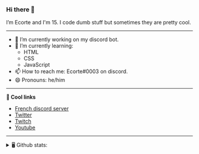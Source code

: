 ### Hi there 👋
I’m Ecorte and I'm 15.
I code dumb stuff but sometimes they are pretty cool.

-------

- 🔭 I’m currently working on my discord bot.
- 🌱 I’m currently learning:
     - HTML
     - CSS
     - JavaScript
- 📫 How to reach me: Ecorte#0003 on discord.
- 😄 Pronouns: he/him

-------

**🔗 Cool links**

- [French discord server](https://discord.gg/8bpy2PC)
- [Twitter](https://twitter.com/Ecorteyt)
- [Twitch](https://www.twitch.tv/ecorte)
- [Youtube](https://www.youtube.com/channel/UCOLeHMtMSE4w6jpFGh1AAdA)

-------
<details>
<summary> 🖥️ Github stats: </summary>
<br>
     
<!--START_SECTION:waka-->
**🐱 My Github Data** 

> 🏆 305 Contributions in the Year 2021
 > 
> 📦 354 Bytes Used in Github's Storage 
 > 
> 🚫 Not Opted to Hire
 > 
> 📜 4 Public Repositories 
 > 
> 🔑 3 Private Repositories  
 > 
**I'm an Early 🐤** 

```text
🌞 Morning    55 commits     ███████░░░░░░░░░░░░░░░░░░   28.8% 
🌆 Daytime    64 commits     ████████░░░░░░░░░░░░░░░░░   33.51% 
🌃 Evening    70 commits     █████████░░░░░░░░░░░░░░░░   36.65% 
🌙 Night      2 commits      ░░░░░░░░░░░░░░░░░░░░░░░░░   1.05%

```
📅 **I'm Most Productive on Saturday** 

```text
Monday       33 commits     ████░░░░░░░░░░░░░░░░░░░░░   17.28% 
Tuesday      13 commits     █░░░░░░░░░░░░░░░░░░░░░░░░   6.81% 
Wednesday    33 commits     ████░░░░░░░░░░░░░░░░░░░░░   17.28% 
Thursday     17 commits     ██░░░░░░░░░░░░░░░░░░░░░░░   8.9% 
Friday       22 commits     ███░░░░░░░░░░░░░░░░░░░░░░   11.52% 
Saturday     48 commits     ██████░░░░░░░░░░░░░░░░░░░   25.13% 
Sunday       25 commits     ███░░░░░░░░░░░░░░░░░░░░░░   13.09%

```


📊 **This Week I Spent My Time On** 

```text
⌚︎ Time Zone: America/Toronto

💬 Programming Languages: 
TypeScript               1 hr 26 mins        █████████████░░░░░░░░░░░░   52.47% 
JSON                     25 mins             ████░░░░░░░░░░░░░░░░░░░░░   15.66% 
JavaScript               22 mins             ███░░░░░░░░░░░░░░░░░░░░░░   13.89% 
HTML                     20 mins             ███░░░░░░░░░░░░░░░░░░░░░░   12.25% 
Git Config               4 mins              ░░░░░░░░░░░░░░░░░░░░░░░░░   2.77%

🔥 Editors: 
VS Code                  2 hrs 45 mins       █████████████████████████   99.99% 
Atom                     0 secs              ░░░░░░░░░░░░░░░░░░░░░░░░░   0.01%

🐱‍💻 Projects: 
hammer                   2 hrs               ██████████████████░░░░░░░   72.89% 
ecorte.github.io         20 mins             ███░░░░░░░░░░░░░░░░░░░░░░   12.34% 
SkyCrypt                 14 mins             ██░░░░░░░░░░░░░░░░░░░░░░░   8.61% 
my-app                   10 mins             █░░░░░░░░░░░░░░░░░░░░░░░░   6.16% 
Unknown Project          0 secs              ░░░░░░░░░░░░░░░░░░░░░░░░░   0.01%

💻 Operating System: 
Windows                  2 hrs 45 mins       █████████████████████████   100.0%

```

**I Mostly Code in JavaScript** 

```text
JavaScript               3 repos             ████████████░░░░░░░░░░░░░   50.0% 
Java                     1 repo              ████░░░░░░░░░░░░░░░░░░░░░   16.67% 
Python                   1 repo              ████░░░░░░░░░░░░░░░░░░░░░   16.67% 
HTML                     1 repo              ████░░░░░░░░░░░░░░░░░░░░░   16.67%

```


**Timeline**

![Chart not found](https://raw.githubusercontent.com/Ecorte/Ecorte/main/charts/bar_graph.png) 


<!--END_SECTION:waka-->

![Github stats](https://github-readme-stats.vercel.app/api?username=Ecorte&theme=dark&count_private=true)

</details>
